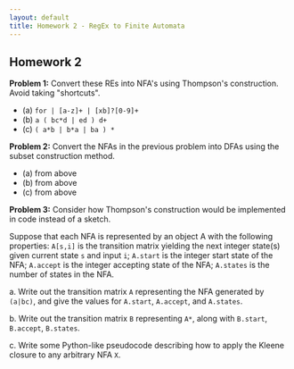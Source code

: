 ```yaml
---
layout: default
title: Homework 2 - RegEx to Finite Automata
---
```


## Homework 2

**Problem 1:** Convert these REs into NFA's using Thompson's construction.  Avoid taking "shortcuts".

- (a) `for | [a-z]+ | [xb]?[0-9]+`
- (b) `a ( bc*d | ed ) d+`
- (c) `( a*b | b*a | ba ) *`

**Problem 2:** Convert the NFAs in the previous problem into DFAs using the subset construction method.

- (a) from above
- (b) from above
- (c) from above

**Problem 3:** Consider how Thompson's construction would be implemented in code instead of a sketch.

Suppose that each NFA is represented by an object A with the following properties: `A[s,i]` is the transition matrix yielding the next integer state(s) given current state `s` and input `i`; `A.start` is the integer start state of the NFA; `A.accept` is the integer accepting state of the NFA; `A.states` is the number of states in the NFA.

a. Write out the transition matrix `A` representing the NFA generated by `(a|bc)`, and give the values for `A.start`, `A.accept`, and `A.states`.

b. Write out the transition matrix `B` representing `A*`, along with `B.start`, `B.accept`, `B.states`.

c. Write some Python-like pseudocode describing how to apply the Kleene closure to any arbitrary NFA `X`.


